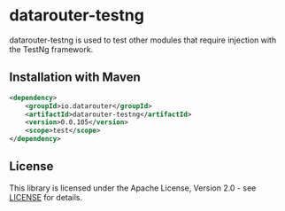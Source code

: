 # datarouter-testng

datarouter-testng is used to test other modules that require injection with the TestNg framework.

## Installation with Maven

```xml
<dependency>
	<groupId>io.datarouter</groupId>
	<artifactId>datarouter-testng</artifactId>
	<version>0.0.105</version>
	<scope>test</scope>
</dependency>
```

## License

This library is licensed under the Apache License, Version 2.0 - see [LICENSE](../LICENSE) for details.
